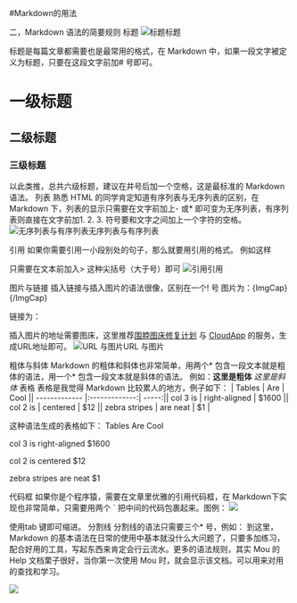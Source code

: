#Markdown的用法



二，Markdown 语法的简要规则
标题
![标题](http://upload-images.jianshu.io/upload_images/7498199-2e0b1492d26ff9bc.jpg?imageMogr2/auto-orient/strip%7CimageView2/2/w/1240)标题

标题是每篇文章都需要也是最常用的格式，在 Markdown 中，如果一段文字被定义为标题，只要在这段文字前加#
号即可。
# 一级标题

## 二级标题

### 三级标题

以此类推，总共六级标题，建议在井号后加一个空格，这是最标准的 Markdown 语法。
列表
熟悉 HTML 的同学肯定知道有序列表与无序列表的区别，在 Markdown 下，列表的显示只需要在文字前加上-
或*
即可变为无序列表，有序列表则直接在文字前加1.
2.
3.
符号要和文字之间加上一个字符的空格。
![无序列表与有序列表](http://upload-images.jianshu.io/upload_images/7498199-1ddba19949174714.jpg?imageMogr2/auto-orient/strip%7CimageView2/2/w/1240)无序列表与有序列表

引用
如果你需要引用一小段别处的句子，那么就要用引用的格式。
例如这样

只需要在文本前加入>
这种尖括号（大于号）即可
![引用](http://upload-images.jianshu.io/upload_images/7498199-0dbe3604357c9d7a.jpg?imageMogr2/auto-orient/strip%7CimageView2/2/w/1240)引用

图片与链接
插入链接与插入图片的语法很像，区别在一个!
号
图片为：![](){ImgCap}{/ImgCap}

链接为：[]()

插入图片的地址需要图床，这里推荐[围脖图床修复计划](http://weibotuchuang.sinaapp.com) 与 [CloudApp](http://www.getcloudapp.com) 的服务，生成URL地址即可。
![URL 与图片](http://upload-images.jianshu.io/upload_images/7498199-91c2a47ff65673db.jpg?imageMogr2/auto-orient/strip%7CimageView2/2/w/1240)URL 与图片

粗体与斜体
Markdown 的粗体和斜体也非常简单，用两个*
包含一段文本就是粗体的语法，用一个*
包含一段文本就是斜体的语法。
例如：**这里是粗体** *这里是斜体* 
表格
表格是我觉得 Markdown 比较累人的地方，例子如下：
| Tables | Are | Cool || ------------- |:-------------:| -----:|| col 3 is | right-aligned | $1600 || col 2 is | centered | $12 || zebra stripes | are neat | $1 |

这种语法生成的表格如下：
Tables
Are
Cool

col 3 is
right-aligned
$1600

col 2 is
centered
$12

zebra stripes
are neat
$1

代码框
如果你是个程序猿，需要在文章里优雅的引用代码框，在 Markdown下实现也非常简单，只需要用两个 ` 把中间的代码包裹起来。图例：
![](http://upload-images.jianshu.io/upload_images/7498199-27400a69844aa2e1.jpg?imageMogr2/auto-orient/strip%7CimageView2/2/w/1240)

使用tab
键即可缩进。
分割线
分割线的语法只需要三个*
号，例如：
到这里，Markdown 的基本语法在日常的使用中基本就没什么大问题了，只要多加练习，配合好用的工具，写起东西来肯定会行云流水。更多的语法规则，其实 Mou 的 Help 文档栗子很好，当你第一次使用 Mou 时，就会显示该文档。可以用来对用的查找和学习。

![](http://upload-images.jianshu.io/upload_images/7498199-304ef9483303c373.jpg?imageMogr2/auto-orient/strip%7CimageView2/2/w/1240)

